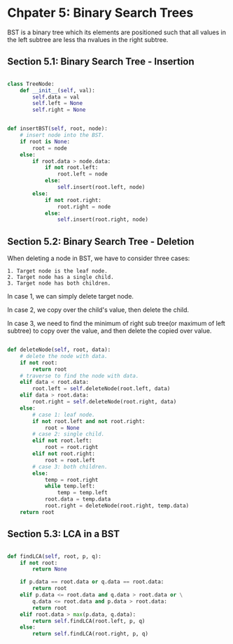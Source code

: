 # Chpater 5: Binary Search Trees

BST is a binary tree which its elements are positioned such that all values in
the left subtree are less tha nvalues in the right subtree.

## Section 5.1: Binary Search Tree - Insertion

```Python

class TreeNode:
    def __init__(self, val):
        self.data = val
        self.left = None
        self.right = None


def insertBST(self, root, node):
    # insert node into the BST.
    if root is None:
        root = node
    else:
        if root.data > node.data:
            if not root.left:
                root.left = node
            else:
                self.insert(root.left, node)
        else:
            if not root.right:
                root.right = node
            else:
                self.insert(root.right, node)

```

## Section 5.2: Binary Search Tree - Deletion

When deleting a node in BST, we have to consider three cases:

    1. Target node is the leaf node.
    2. Target node has a single child.
    3. Target node has both children.

In case 1, we can simply delete target node.

In case 2, we copy over the child's value, then delete the child.

In case 3, we need to find the minimum of right sub tree(or maximum of left
subtree) to copy over the value, and then delete the copied over value.

```Python

def deleteNode(self, root, data):
    # delete the node with data.
    if not root:
        return root
    # traverse to find the node with data.
    elif data < root.data:
        root.left = self.deleteNode(root.left, data)
    elif data > root.data:
        root.right = self.deleteNode(root.right, data)
    else:
        # case 1: leaf node.
        if not root.left and not root.right:
            root = None
        # case 2: single child.
        elif not root.left:
            root = root.right
        elif not root.right:
            root = root.left
        # case 3: both children.
        else:
            temp = root.right
            while temp.left:
                temp = temp.left
            root.data = temp.data
            root.right = deleteNode(root.right, temp.data)
    return root

```

## Section 5.3: LCA in a BST

```Python

def findLCA(self, root, p, q):
    if not root:
        return None

    if p.data == root.data or q.data == root.data:
        return root
    elif p.data <= root.data and q.data > root.data or \
        q.data <= root.data and p.data > root.data:
        return root
    elif root.data > max(p.data, q.data):
        return self.findLCA(root.left, p, q)
    else:
        return self.findLCA(root.right, p, q)

```




